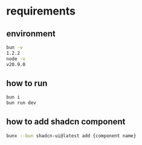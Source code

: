 # requirements

## environment

```bash
bun -v
1.2.2
node -v
v20.9.0
```

## how to run

```bash
bun i
bun run dev
```

## how to add shadcn component

```bash
bunx --bun shadcn-ui@latest add {component name}
```
